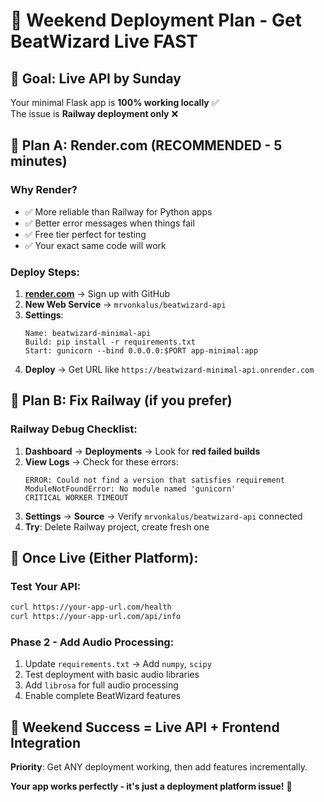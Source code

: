 # 🚀 Weekend Deployment Plan - Get BeatWizard Live FAST

## 🎯 Goal: Live API by Sunday

Your minimal Flask app is **100% working locally** ✅  
The issue is **Railway deployment only** ❌

## 🚀 Plan A: Render.com (RECOMMENDED - 5 minutes)

### Why Render?
- ✅ More reliable than Railway for Python apps
- ✅ Better error messages when things fail
- ✅ Free tier perfect for testing
- ✅ Your exact same code will work

### Deploy Steps:
1. **[render.com](https://render.com)** → Sign up with GitHub
2. **New Web Service** → `mrvonkalus/beatwizard-api`
3. **Settings**:
   ```
   Name: beatwizard-minimal-api
   Build: pip install -r requirements.txt  
   Start: gunicorn --bind 0.0.0.0:$PORT app-minimal:app
   ```
4. **Deploy** → Get URL like `https://beatwizard-minimal-api.onrender.com`

## 🔧 Plan B: Fix Railway (if you prefer)

### Railway Debug Checklist:
1. **Dashboard** → **Deployments** → Look for **red failed builds**
2. **View Logs** → Check for these errors:
   ```
   ERROR: Could not find a version that satisfies requirement
   ModuleNotFoundError: No module named 'gunicorn'  
   CRITICAL WORKER TIMEOUT
   ```
3. **Settings** → **Source** → Verify `mrvonkalus/beatwizard-api` connected
4. **Try**: Delete Railway project, create fresh one

## 🎉 Once Live (Either Platform):

### Test Your API:
```bash
curl https://your-app-url.com/health
curl https://your-app-url.com/api/info
```

### Phase 2 - Add Audio Processing:
1. Update `requirements.txt` → Add `numpy`, `scipy`
2. Test deployment with basic audio libraries
3. Add `librosa` for full audio processing  
4. Enable complete BeatWizard features

## 🎯 Weekend Success = Live API + Frontend Integration

**Priority**: Get ANY deployment working, then add features incrementally.

**Your app works perfectly - it's just a deployment platform issue!** 🚀